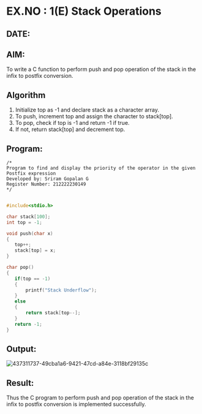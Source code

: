 # EX.NO : 1(E) Stack Operations
## DATE:
## AIM:
To write a C function to perform push and pop operation of the stack in the infix to postfix conversion.

## Algorithm
1. Initialize top as -1 and declare stack as a character array. 
2. To push, increment top and assign the character to stack[top]. 
3. To pop, check if top is -1 and return -1 if true. 
4. If not, return stack[top] and decrement top.
  

## Program:
```
/*
Program to find and display the priority of the operator in the given Postfix expression
Developed by: Sriram Gopalan G
Register Number: 212222230149
*/

```
```c

#include<stdio.h>

char stack[100];
int top = -1;

void push(char x)
{
   top++;
   stack[top] = x;
}

char pop()
{
   if(top == -1)
   {
       printf("Stack Underflow");
   }
   else
   {
       return stack[top--];
   }
   return -1;
}

```
## Output:
![437311737-49cba1a6-9421-47cd-a84e-3118bf29135c](https://github.com/user-attachments/assets/1c9baf94-3960-4799-a1be-a64788f17e8a)



## Result:
Thus the C program to perform push and pop operation of the stack in the infix to postfix conversion is implemented successfully.
